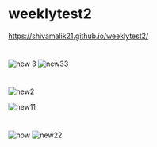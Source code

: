 # weeklytest2
https://shivamalik21.github.io/weeklytest2/
#
![new 3](https://github.com/Shivamalik21/weeklytest2/assets/129033663/63e21f8f-6aca-4853-9764-36c1c20895b2)
![new33](https://github.com/Shivamalik21/weeklytest2/assets/129033663/7596cd62-ca31-469f-8446-b36278c8806c)

#
![new2](https://github.com/Shivamalik21/weeklytest2/assets/129033663/63307e58-c1ff-42fd-ae8d-b923e1dfc774)

![new11](https://github.com/Shivamalik21/weeklytest2/assets/129033663/d719aec0-5d04-4419-93be-3a5f41e94fcd)

#
![now](https://github.com/Shivamalik21/weeklytest2/assets/129033663/0747673b-ba6c-45f0-a600-6b0e55cf72a5)
![new22](https://github.com/Shivamalik21/weeklytest2/assets/129033663/1bdb5921-e4ea-43ac-a5f4-331cb723a955)
